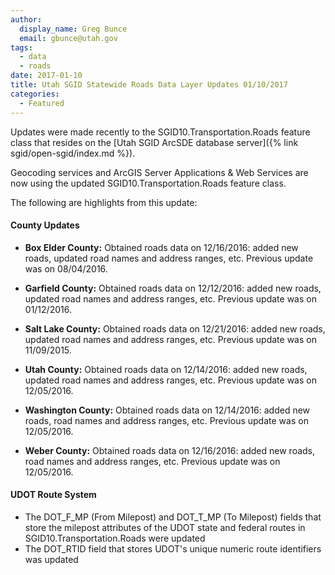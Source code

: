 ```yaml
---
author:
  display_name: Greg Bunce
  email: gbunce@utah.gov
tags:
  - data
  - roads
date: 2017-01-10
title: Utah SGID Statewide Roads Data Layer Updates 01/10/2017
categories:
  - Featured
---
```


Updates were made recently to the SGID10.Transportation.Roads feature class that resides on the [Utah SGID ArcSDE database server]({% link sgid/open-sgid/index.md %}).

Geocoding services and ArcGIS Server Applications & Web Services are now using the updated SGID10.Transportation.Roads feature class.

The following are highlights from this update:

#### County Updates

- **Box Elder County:** Obtained roads data on 12/16/2016: added new roads, updated road names and address ranges, etc. Previous update was on 08/04/2016.

- **Garfield County:** Obtained roads data on 12/12/2016: added new roads, updated road names and address ranges, etc. Previous update was on 01/12/2016.

- **Salt Lake County:** Obtained roads data on 12/21/2016: added new roads, updated road names and address ranges, etc. Previous update was on 11/09/2015.

- **Utah County:** Obtained roads data on 12/14/2016: added new roads, updated road names and address ranges, etc. Previous update was on 12/05/2016.

- **Washington County:** Obtained roads data on 12/14/2016: added new roads, road names and address ranges, etc. Previous update was on 12/05/2016.

- **Weber County:** Obtained roads data on 12/16/2016: added new roads, road names and address ranges, etc. Previous update was on 12/05/2016.

#### UDOT Route System

- The DOT_F_MP (From Milepost) and DOT_T_MP (To Milepost) fields that store the milepost attributes of the UDOT state and federal routes in SGID10.Transportation.Roads were updated
- The DOT_RTID field that stores UDOT's unique numeric route identifiers was updated
